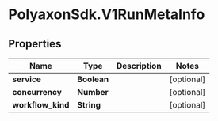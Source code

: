 # PolyaxonSdk.V1RunMetaInfo

## Properties
Name | Type | Description | Notes
------------ | ------------- | ------------- | -------------
**service** | **Boolean** |  | [optional] 
**concurrency** | **Number** |  | [optional] 
**workflow_kind** | **String** |  | [optional] 


